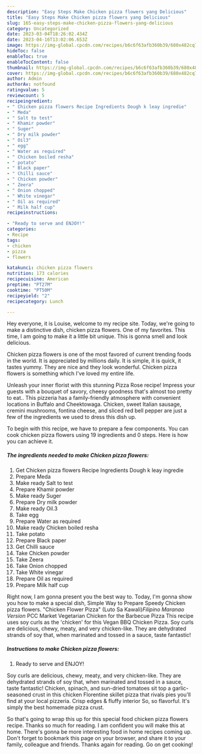 ```yaml
---
description: "Easy Steps Make Chicken pizza flowers yang Delicious"
title: "Easy Steps Make Chicken pizza flowers yang Delicious"
slug: 165-easy-steps-make-chicken-pizza-flowers-yang-delicious
category: Uncategorized
date: 2023-03-04T18:26:02.434Z
date: 2023-04-16T13:02:06.653Z
image: https://img-global.cpcdn.com/recipes/b6c6f63afb360b39/680x482cq70/chicken-pizza-flowers-recipe-main-photo.jpg
hideToc: false
enableToc: true
enableTocContent: false
thumbnail: https://img-global.cpcdn.com/recipes/b6c6f63afb360b39/680x482cq70/chicken-pizza-flowers-recipe-main-photo.jpg
cover: https://img-global.cpcdn.com/recipes/b6c6f63afb360b39/680x482cq70/chicken-pizza-flowers-recipe-main-photo.jpg
author: Admin
authorAv: notfound
ratingvalue: 5
reviewcount: 5
recipeingredient:
- " Chicken pizza flowers Recipe Ingredients Dough k leay ingredie"
- " Meda"
- " Salt to test"
- " Khamir powder"
- " Suger"
- " Dry milk powder"
- " Oil3"
- " egg"
- " Water as required"
- " Chicken boiled resha"
- " potato"
- " Black paper"
- " Chilli sauce"
- " Chicken powder"
- " Zeera"
- " Onion chopped"
- " White vinegar"
- " Oil as required"
- " Milk half cup"
recipeinstructions:

- "Ready to serve and ENJOY!"
categories:
- Recipe
tags:
- chicken
- pizza
- flowers

katakunci: chicken pizza flowers 
nutrition: 173 calories
recipecuisine: American
preptime: "PT27M"
cooktime: "PT50M"
recipeyield: "2"
recipecategory: Lunch

---
```



Hey everyone, it is Louise, welcome to my recipe site. Today, we're going to make a distinctive dish, chicken pizza flowers. One of my favorites. This time, I am going to make it a little bit unique. This is gonna smell and look delicious.

Chicken pizza flowers is one of the most favored of current trending foods in the world. It is appreciated by millions daily. It is simple, it is quick, it tastes yummy. They are nice and they look wonderful. Chicken pizza flowers is something which I've loved my entire life.

Unleash your inner florist with this stunning Pizza Rose recipe! Impress your guests with a bouquet of savory, cheesy goodness that&#39;s almost too pretty to eat.. This pizzeria has a family-friendly atmosphere with convenient locations in Buffalo and Cheektowaga. Chicken, sweet Italian sausage, cremini mushrooms, fontina cheese, and sliced red bell pepper are just a few of the ingredients we used to dress this dish up.


To begin with this recipe, we have to prepare a few components. You can cook chicken pizza flowers using 19 ingredients and 0 steps. Here is how you can achieve it.

<!--inarticleads1-->

##### The ingredients needed to make Chicken pizza flowers:

1. Get  Chicken pizza flowers Recipe Ingredients Dough k leay ingredie
1. Prepare  Meda
1. Make ready  Salt to test
1. Prepare  Khamir powder
1. Make ready  Suger
1. Prepare  Dry milk powder
1. Make ready  Oil.3
1. Take  egg
1. Prepare  Water as required
1. Make ready  Chicken boiled resha
1. Take  potato
1. Prepare  Black paper
1. Get  Chilli sauce
1. Take  Chicken powder
1. Take  Zeera
1. Take  Onion chopped
1. Take  White vinegar
1. Prepare  Oil as required
1. Prepare  Milk half cup


Right now, I am gonna present you the best way to. Today, I&#39;m gonna show you how to make a special dish, Simple Way to Prepare Speedy Chicken pizza flowers. &#34;Chicken Flower Pizza&#34; (Luto Sa Kawali)*Filipino Maranao Version* PCC Market Vegetarian Chicken for the Barbecue Pizza This recipe uses soy curls as the &#39;chicken&#39; for this Vegan BBQ Chicken Pizza. Soy curls are delicious, chewy, meaty, and very chicken-like. They are dehydrated strands of soy that, when marinated and tossed in a sauce, taste fantastic! 

<!--inarticleads2-->

##### Instructions to make Chicken pizza flowers:


1. Ready to serve and ENJOY!

Soy curls are delicious, chewy, meaty, and very chicken-like. They are dehydrated strands of soy that, when marinated and tossed in a sauce, taste fantastic! Chicken, spinach, and sun-dried tomatoes sit top a garlic-seasoned crust in this chicken Florentine skillet pizza that rivals pies you&#39;ll find at your local pizzeria. Crisp edges &amp; fluffy interior So, so flavorful. It&#39;s simply the best homemade pizza crust. 

So that's going to wrap this up for this special food chicken pizza flowers recipe. Thanks so much for reading. I am confident you will make this at home. There's gonna be more interesting food in home recipes coming up. Don't forget to bookmark this page on your browser, and share it to your family, colleague and friends. Thanks again for reading. Go on get cooking!
